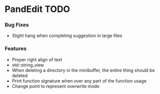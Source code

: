 # PandEdit TODO

### Bug Fixes
- Slight hang when completing suggestion in large files

### Features
- Proper right align of text
- std::string_view
- When deleting a directory in the minibuffer, the entire thing should be deleted
- Print function signature when over any part of the function usage
- Change point to represent overwrite mode
